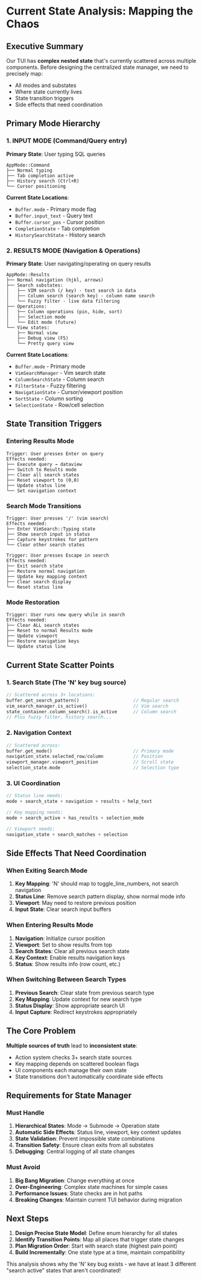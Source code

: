 # Current State Analysis: Mapping the Chaos

## Executive Summary

Our TUI has **complex nested state** that's currently scattered across multiple components. Before designing the centralized state manager, we need to precisely map:
- All modes and substates
- Where state currently lives
- State transition triggers  
- Side effects that need coordination

## Primary Mode Hierarchy

### 1. **INPUT MODE** (Command/Query entry)
**Primary State**: User typing SQL queries
```
AppMode::Command
├── Normal typing
├── Tab completion active
├── History search (Ctrl+R)
└── Cursor positioning
```

**Current State Locations**:
- `Buffer.mode` - Primary mode flag
- `Buffer.input_text` - Query text 
- `Buffer.cursor_pos` - Cursor position
- `CompletionState` - Tab completion
- `HistorySearchState` - History search

### 2. **RESULTS MODE** (Navigation & Operations)
**Primary State**: User navigating/operating on query results
```
AppMode::Results
├── Normal navigation (hjkl, arrows)
├── Search substates:
│   ├── VIM search (/ key) - text search in data
│   ├── Column search (search key) - column name search  
│   └── Fuzzy filter - live data filtering
├── Operations:
│   ├── Column operations (pin, hide, sort)
│   ├── Selection mode
│   └── Edit mode (future)
└── View states:
    ├── Normal view
    ├── Debug view (F5)
    └── Pretty query view
```

**Current State Locations**:
- `Buffer.mode` - Primary mode
- `VimSearchManager` - Vim search state
- `ColumnSearchState` - Column search 
- `FilterState` - Fuzzy filtering
- `NavigationState` - Cursor/viewport position
- `SortState` - Column sorting
- `SelectionState` - Row/cell selection

## State Transition Triggers

### Entering Results Mode
```
Trigger: User presses Enter on query
Effects needed:
├── Execute query → dataview
├── Switch to Results mode  
├── Clear all search states
├── Reset viewport to (0,0)
├── Update status line
└── Set navigation context
```

### Search Mode Transitions
```
Trigger: User presses '/' (vim search)
Effects needed:
├── Enter VimSearch::Typing state
├── Show search input in status
├── Capture keystrokes for pattern
└── Clear other search states

Trigger: User presses Escape in search  
Effects needed:
├── Exit search state
├── Restore normal navigation
├── Update key mapping context
├── Clear search display
└── Reset status line
```

### Mode Restoration
```
Trigger: User runs new query while in search
Effects needed:
├── Clear ALL search states  
├── Reset to normal Results mode
├── Update viewport
├── Restore navigation keys
└── Update status line
```

## Current State Scatter Points

### 1. **Search State** (The 'N' key bug source)
```rust
// Scattered across 3+ locations:
buffer.get_search_pattern()                    // Regular search
vim_search_manager.is_active()                 // Vim search  
state_container.column_search().is_active      // Column search
// Plus fuzzy filter, history search...
```

### 2. **Navigation Context**
```rust
// Scattered across:
buffer.get_mode()                              // Primary mode
navigation_state.selected_row/column           // Position
viewport_manager.viewport_position             // Scroll state  
selection_state.mode                           // Selection type
```

### 3. **UI Coordination**
```rust
// Status line needs:
mode + search_state + navigation + results + help_text

// Key mapping needs:
mode + search_active + has_results + selection_mode

// Viewport needs:
navigation_state + search_matches + selection
```

## Side Effects That Need Coordination

### When Exiting Search Mode
1. **Key Mapping**: 'N' should map to toggle_line_numbers, not search navigation
2. **Status Line**: Remove search pattern display, show normal mode info  
3. **Viewport**: May need to restore previous position
4. **Input State**: Clear search input buffers

### When Entering Results Mode  
1. **Navigation**: Initialize cursor position
2. **Viewport**: Set to show results from top
3. **Search States**: Clear all previous search state
4. **Key Context**: Enable results navigation keys
5. **Status**: Show results info (row count, etc.)

### When Switching Between Search Types
1. **Previous Search**: Clear state from previous search type
2. **Key Mapping**: Update context for new search type
3. **Status Display**: Show appropriate search UI
4. **Input Capture**: Redirect keystrokes appropriately

## The Core Problem

**Multiple sources of truth** lead to **inconsistent state**:
- Action system checks 3+ search state sources
- Key mapping depends on scattered boolean flags  
- UI components each manage their own state
- State transitions don't automatically coordinate side effects

## Requirements for State Manager

### Must Handle
1. **Hierarchical States**: Mode → Submode → Operation state
2. **Automatic Side Effects**: Status line, viewport, key context updates
3. **State Validation**: Prevent impossible state combinations
4. **Transition Safety**: Ensure clean exits from all substates
5. **Debugging**: Central logging of all state changes

### Must Avoid
1. **Big Bang Migration**: Change everything at once
2. **Over-Engineering**: Complex state machines for simple cases  
3. **Performance Issues**: State checks are in hot paths
4. **Breaking Changes**: Maintain current TUI behavior during migration

## Next Steps

1. **Design Precise State Model**: Define enum hierarchy for all states
2. **Identify Transition Points**: Map all places that trigger state changes
3. **Plan Migration Order**: Start with search state (highest pain point)
4. **Build Incrementally**: One state type at a time, maintain compatibility

This analysis shows why the 'N' key bug exists - we have at least 3 different "search active" states that aren't coordinated!